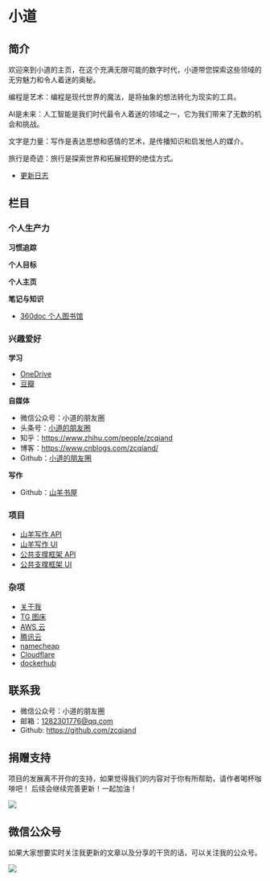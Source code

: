 # 小道

## 简介

欢迎来到小道的主页，在这个充满无限可能的数字时代，小道带您探索这些领域的无穷魅力和令人着迷的奥秘。

编程是艺术：编程是现代世界的魔法，是将抽象的想法转化为现实的工具。

AI是未来：人工智能是我们时代最令人着迷的领域之一，它为我们带来了无数的机会和挑战。

文字是力量：写作是表达思想和感情的艺术，是传播知识和启发他人的媒介。

旅行是奇迹：旅行是探索世界和拓展视野的绝佳方式。

- [更新日志](./CHANGELOG.md)

## 栏目
### 个人生产力
**习惯追踪**

**个人目标**

**个人主页**

**笔记与知识**
- [360doc 个人图书馆](http://www.360doc.com/)

### 兴趣爱好
**学习**
- [OneDrive](https://onedrive.live.com/)
- [豆瓣](https://www.douban.com/people/187272163)

**自媒体**

- 微信公众号：小道的朋友圈
- 头条号：[小道的朋友圈](http://www.toutiao.com/c/user/102425115737/)
- 知乎：https://www.zhihu.com/people/zcqiand
- 博客：https://www.cnblogs.com/zcqiand/
- Github：[小道的朋友圈](https://github.com/zcqiand/blogging)

**写作**

- Github：[山羊书屋](https://github.com/zcqiand/writing)

### 项目

- [山羊写作 API](https://github.com/zcqiand/MagicText-Api)
- [山羊写作 UI](https://github.com/zcqiand/MagicText-UI)
- [公共支撑框架 API](https://github.com/zcqiand/CommonMormon-Api)
- [公共支撑框架 UI](https://github.com/zcqiand/CommonMormon-UI)


### 杂项

- [关于我](https://github.com/zcqiand/qiand-life)
- [TG 图床](https://imgtg.com/)
- [AWS 云](https://aws.amazon.com/cn/)
- [腾讯云](https://cloud.tencent.com/)
- [namecheap](https://www.namecheap.com/)
- [Cloudflare](https://www.cloudflare.com/zh-cn/)
- [dockerhub](https://hub.docker.com/)

## 联系我

- 微信公众号：小道的朋友圈
- 邮箱：1282301776@qq.com
- Github: https://github.com/zcqiand

## 捐赠支持

项目的发展离不开你的支持，如果觉得我们的内容对于你有所帮助，请作者喝杯咖啡吧！ 后续会继续完善更新！一起加油！

![](https://i.imgtg.com/2023/04/01/2KAFG.png)

## 微信公众号

如果大家想要实时关注我更新的文章以及分享的干货的话，可以关注我的公众号。

![](https://i.imgtg.com/2023/04/01/2KeIM.jpg)
